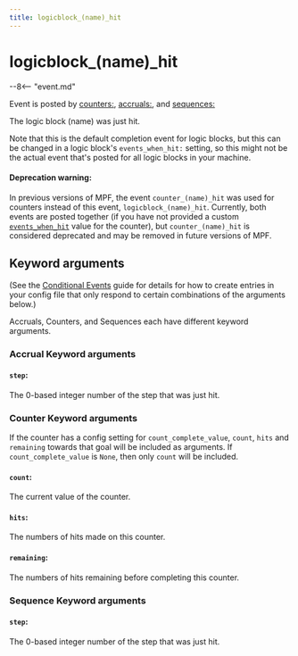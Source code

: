 ```yaml
---
title: logicblock_(name)_hit
---
```


# logicblock_(name)\_hit


--8<-- "event.md"

Event is posted by [counters:](../config/counters.md), [accruals:](../config/accruals.md), and [sequences:](../config/sequences.md)

The logic block (name) was just hit.

Note that this is the default completion event for logic blocks, but
this can be changed in a logic block's `events_when_hit:`
setting, so this might not be the actual event that's posted for all
logic blocks in your machine.

#### Deprecation warning:

In previous versions of MPF, the event `counter_(name)_hit` was used for counters instead of this event, `logicblock_(name)_hit`.
Currently, both events are posted together (if you have not provided a custom [`events_when_hit`](../config/counters.md#events_when_hit) value for the counter),
but `counter_(name)_hit` is considered deprecated and may be removed in future versions of MPF.


## Keyword arguments

(See the [Conditional Events](overview/conditional.md)
guide for details for how to create entries in your config file that
only respond to certain combinations of the arguments below.)

Accruals, Counters, and Sequences each have different keyword arguments.

### Accrual Keyword arguments

#### `step`:

The 0-based integer number of the step that was just hit.

### Counter Keyword arguments

If the counter has a config setting for `count_complete_value`,
`count`, `hits` and `remaining` towards that goal will be included as arguments.
If `count_complete_value` is `None`, then only `count` will be included.

#### `count`:

The current value of the counter.

#### `hits`:

The numbers of hits made on this counter.

#### `remaining`:

The numbers of hits remaining before completing this counter.

### Sequence Keyword arguments

#### `step`:

The 0-based integer number of the step that was just hit.
